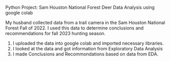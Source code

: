 Python Project:
Sam Houston National Forest Deer Data Analysis using google colab

My husband collected data from a trail camera in the Sam Houston National Forest Fall of 2022. I used this data to determine conclusions and recommendations for fall 2023 hunting season.

1. I uploaded the data into google colab and imported necessary libraries.
2. I looked at the data and got information from Exploratory Data Analysis
3. I made Conclusions and Recommondations based on data from EDA.

